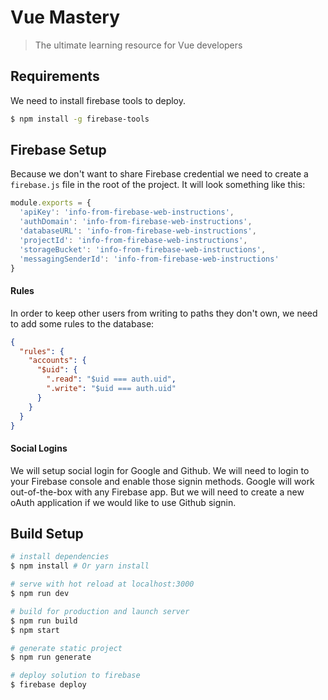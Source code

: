 # Vue Mastery

> The ultimate learning resource for Vue developers

## Requirements

We need to install firebase tools to deploy.

``` bash
$ npm install -g firebase-tools
```

## Firebase Setup

Because we don't want to share Firebase credential we need to create a `firebase.js` file in the root of the project. It will look something like this:

```js
module.exports = {
  'apiKey': 'info-from-firebase-web-instructions',
  'authDomain': 'info-from-firebase-web-instructions',
  'databaseURL': 'info-from-firebase-web-instructions',
  'projectId': 'info-from-firebase-web-instructions',
  'storageBucket': 'info-from-firebase-web-instructions',
  'messagingSenderId': 'info-from-firebase-web-instructions'
}
```

#### Rules

In order to keep other users from writing to paths they don't own, we need to add some rules to the database:

```json
{
  "rules": {
    "accounts": {
      "$uid": {
        ".read": "$uid === auth.uid",
        ".write": "$uid === auth.uid"
      }
    }
  }
}
```

#### Social Logins

We will setup social login for Google and Github. We will need to login to your Firebase console and enable those signin methods. Google will work out-of-the-box with any Firebase app. But we will need to create a new oAuth application if we would like to use Github signin.

## Build Setup

``` bash
# install dependencies
$ npm install # Or yarn install

# serve with hot reload at localhost:3000
$ npm run dev

# build for production and launch server
$ npm run build
$ npm start

# generate static project
$ npm run generate

# deploy solution to firebase
$ firebase deploy
```
